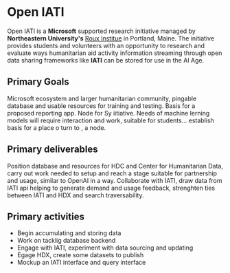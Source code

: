 # Open IATI

Open IATI is a **Microsoft** supported research initiative managed by **Northeastern University's** [Roux Institue]() in Portland, Maine. The initiative provides students and volunteers with an opportunity to research and evaluate ways humanitarian aid activity information streaming through open data sharing frameworks like **IATI** can be stored for use in the AI Age.

## Primary Goals

Microsoft ecosystem and larger humanitarian community, pingable database and usable resources for training and testing. Basis for a proposed reporting app. Node for Sy iitiative. Needs of machine lerning models will require interaction and work, suitable for students... establish basis for a place o turn to , a node.

## Primary deliverables

Position database and resources for HDC and Center for Humanitarian Data, carry out work needed to setup and reach a stage suitable for partnership and usage, similar to OpenAI in a way. Collaborate with IATI, draw data from IATI api helping to generate demand and usage feedback, strenghten ties between IATI and HDX and search traversability.

## Primary activities

* Begin accumulating and storing data
* Work on tacklig database backend
* Engage with IATI, experiment with data sourcing and updating
* Egage HDX, create some datasets to publish
* Mockup an IATI interface and query interface
